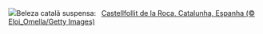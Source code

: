 ![](https://www.bing.com/th?id=OHR.CastellfollitSpain_PT-BR4036017391_UHD.jpg&w=1000)Beleza catalã suspensa:&nbsp;&ensp;[Castellfollit de la Roca, Catalunha, Espanha (© Eloi_Omella/Getty Images)](https://www.bing.com/th?id=OHR.CastellfollitSpain_PT-BR4036017391_UHD.jpg)
<br><br/>
